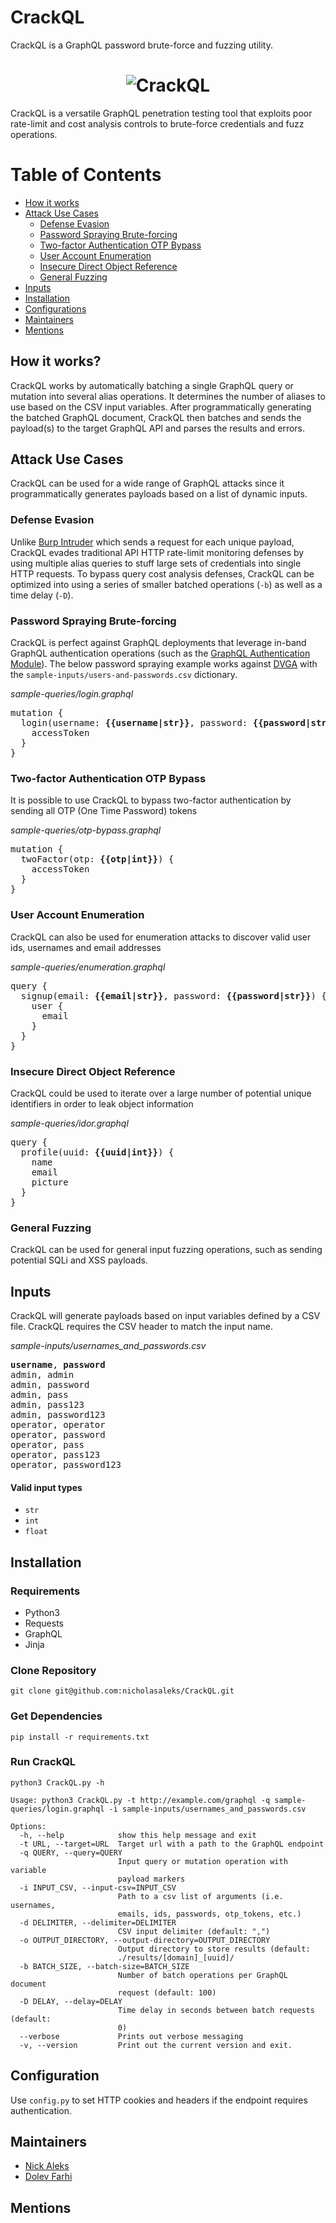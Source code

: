 CrackQL
=======
CrackQL is a GraphQL password brute-force and fuzzing utility.

<h1 align="center">
	<img src="https://github.com/nicholasaleks/CrackQL/blob/master/static/CrackQL-Banner.png?raw=true" alt="CrackQL"/>
	<br>
</h1>

CrackQL is a versatile GraphQL penetration testing tool that exploits poor rate-limit and cost analysis controls to brute-force credentials and fuzz operations.

# Table of Contents
* [How it works](#how-it-works)
* [Attack Use Cases](#attack-use-cases)
  * [Defense Evasion](#defense-evasion)
  * [Password Spraying Brute-forcing](#password-spraying-brute-forcing)
  * [Two-factor Authentication OTP Bypass](#two-factor-Authentication-otp-bypass)
  * [User Account Enumeration](#user-account-enumeration)
  * [Insecure Direct Object Reference](#insecure-direct-object-reference)
  * [General Fuzzing](#general-fuzzing)
* [Inputs](#inputs)
* [Installation](#installation)
* [Configurations](#configuration)
* [Maintainers](#maintainers)
* [Mentions](#mentions)

## How it works?

CrackQL works by automatically batching a single GraphQL query or mutation into several alias operations. It determines the number of aliases to use based on the CSV input variables. After programmatically generating the batched GraphQL document, CrackQL then batches and sends the payload(s) to the target GraphQL API and parses the results and errors.

## Attack Use Cases

CrackQL can be used for a wide range of GraphQL attacks since it programmatically generates payloads based on a list of dynamic inputs.

### Defense Evasion

Unlike [Burp Intruder](https://portswigger.net/burp/documentation/desktop/tools/intruder) which sends a request for each unique payload, CrackQL evades traditional API HTTP rate-limit monitoring defenses by using multiple alias queries to stuff large sets of credentials into single HTTP requests. To bypass query cost analysis defenses, CrackQL can be optimized into using a series of smaller batched operations (`-b`) as well as a time delay (`-D`).


### Password Spraying Brute-forcing

CrackQL is perfect against GraphQL deployments that leverage in-band GraphQL authentication operations (such as the [GraphQL Authentication Module](https://www.graphql-modules.com/docs#authentication-module)). The below password spraying example works against [DVGA](https://github.com/dolevf/Damn-Vulnerable-GraphQL-Application) with the `sample-inputs/users-and-passwords.csv` dictionary.

*sample-queries/login.graphql*
<pre>
mutation {
  login(username: <b>{{username|str}}</b>, password: <b>{{password|str}}</b>) {
    accessToken
  }
}
</pre>

### Two-factor Authentication OTP Bypass

It is possible to use CrackQL to bypass two-factor authentication by sending all OTP (One Time Password) tokens

*sample-queries/otp-bypass.graphql*
<pre>
mutation {
  twoFactor(otp: <b>{{otp|int}}</b>) {
    accessToken
  }
}
</pre>

### User Account Enumeration

CrackQL can also be used for enumeration attacks to discover valid user ids, usernames and email addresses

*sample-queries/enumeration.graphql*
<pre>
query {
  signup(email: <b>{{email|str}}</b>, password: <b>{{password|str}}</b>) {
    user {
      email
    }
  }
}
</pre>

### Insecure Direct Object Reference

CrackQL could be used to iterate over a large number of potential unique identifiers in order to leak object information

*sample-queries/idor.graphql*
<pre>
query {
  profile(uuid: <b>{{uuid|int}}</b>) {
    name
    email
    picture
  }
}
</pre>

### General Fuzzing

CrackQL can be used for general input fuzzing operations, such as sending potential SQLi and XSS payloads.

## Inputs

CrackQL will generate payloads based on input variables defined by a CSV file. CrackQL requires the CSV header to match the input name.

*sample-inputs/usernames_and_passwords.csv*
<pre>
<b>username</b>, <b>password</b>
admin, admin
admin, password
admin, pass
admin, pass123
admin, password123
operator, operator
operator, password
operator, pass
operator, pass123
operator, password123
</pre>

#### Valid input types
- `str`
- `int`
- `float`

## Installation

### Requirements
- Python3
- Requests
- GraphQL
- Jinja

### Clone Repository
`git clone git@github.com:nicholasaleks/CrackQL.git`

### Get Dependencies
`pip install -r requirements.txt`

### Run CrackQL
`python3 CrackQL.py -h`

```
Usage: python3 CrackQL.py -t http://example.com/graphql -q sample-queries/login.graphql -i sample-inputs/usernames_and_passwords.csv

Options:
  -h, --help            show this help message and exit
  -t URL, --target=URL  Target url with a path to the GraphQL endpoint
  -q QUERY, --query=QUERY
                        Input query or mutation operation with variable
                        payload markers
  -i INPUT_CSV, --input-csv=INPUT_CSV
                        Path to a csv list of arguments (i.e. usernames,
                        emails, ids, passwords, otp_tokens, etc.)
  -d DELIMITER, --delimiter=DELIMITER
                        CSV input delimiter (default: ",")
  -o OUTPUT_DIRECTORY, --output-directory=OUTPUT_DIRECTORY
                        Output directory to store results (default:
                        ./results/[domain]_[uuid]/
  -b BATCH_SIZE, --batch-size=BATCH_SIZE
                        Number of batch operations per GraphQL document
                        request (default: 100)
  -D DELAY, --delay=DELAY
                        Time delay in seconds between batch requests (default:
                        0)
  --verbose             Prints out verbose messaging
  -v, --version         Print out the current version and exit.
```

## Configuration
Use `config.py` to set HTTP cookies and headers if the endpoint requires authentication.

## Maintainers
* [Nick Aleks](https://github.com/nicholasaleks)
* [Dolev Farhi](https://github.com/dolevf)

## Mentions